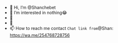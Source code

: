 - 👋 Hi, I’m @Shanchebet
- 👀 I’m interested in nothing😂
- 🌱 
- 💞️ 
- 📫 How to reach me contact  ```Chat link from```@⁨Shan⁩: https://wa.me/254768728756 
<!---
Shanchebet1/Shanchebet1 is a ✨ special ✨ repository because its `README.md` (this file) appears on your GitHub profile.
You can click the Preview link to take a look at your changes.
--->
